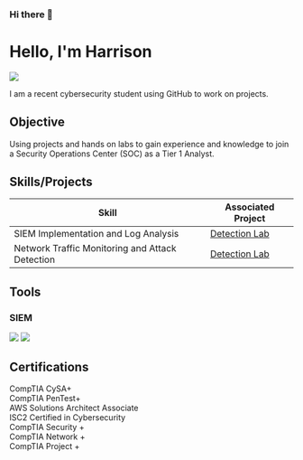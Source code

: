 ### Hi there 👋
# Hello, I'm Harrison
<a href="https://linkedin.com"><img src="https://img.shields.io/badge/-LinkedIn-0072b1?&style=for-the-badge&logo=linkedin&logoColor=white" /></a>

I am a recent cybersecurity student using GitHub to work on projects. 

## Objective

Using projects and hands on labs to gain experience and knowledge to join a Security Operations Center (SOC) as a Tier 1 Analyst.

## Skills/Projects


| Skill                                         | Associated Project         |
|-----------------------------------------------|----------------------------|
| SIEM Implementation and Log Analysis          | <a href="https://google.com">Detection Lab</a>|
| Network Traffic Monitoring and Attack Detection | <a href="https://google.com">Detection Lab</a>|


## Tools



### SIEM
<div>
    <img src="https://img.shields.io/badge/-Microsoft_Sentinel-0078D4?&style=for-the-badge&logo=Microsoft&logoColor=white" />
    <img src="https://img.shields.io/badge/-Splunk-000000?&style=for-the-badge&logo=Splunk&logoColor=white" />
    
</div>

## Certifications

<div>
CompTIA CySA+<br>
CompTIA PenTest+<br>
AWS Solutions Architect Associate<br>  
ISC2 Certified in Cybersecurity<br>  
CompTIA Security +<br>
CompTIA Network +<br>
CompTIA Project +<br>


</div>




